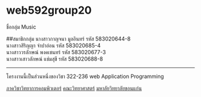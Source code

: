 # web592group20

ชื่อกลุ่ม Music

##สมาชิกกลุ่ม
นางสาวกาญจนา  มูลอินทร์  รหัส 583020644-8<br>
นางสาวสิริญญา  จำปาอ่อน รหัส 583020685-4<br>
นางสาววรลักษณ์  พงคเชนทร์ รหัส 583020677-3<br>
นางสาวเสาวลักษณ์  แช่มสุขี รหัส 583020688-8<br>

<hr>
โครงงานนี้เป็นส่วนหนึ่งของวิชา 322-236 web Application Programming

[ภาควิชาวิทยาการคอมพิวเตอร์](https://cs.kku.ac.th/)
[คณะวิทยาศาสตร์](http://sc.kku.ac.th)
[มหาลัยวิทยาลัยขอนแก่น](https://www.kku.ac.th/)
